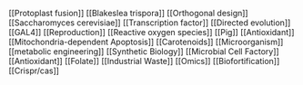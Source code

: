 [[Protoplast fusion]]
[[Blakeslea trispora]]
[[Orthogonal design]]
[[Saccharomyces cerevisiae]]
[[Transcription factor]]
[[Directed evolution]]
[[GAL4]]
[[Reproduction]]
[[Reactive oxygen species]]
[[Pig]]
[[Antioxidant]]
[[Mitochondria-dependent Apoptosis]]
[[Carotenoids]]
[[Microorganism]]
[[metabolic engineering]]
[[Synthetic Biology]]
[[Microbial Cell Factory]]
[[Antioxidant]]
[[Folate]]
[[Industrial Waste]]
[[Omics]]
[[Biofortification]]
[[Crispr/cas]]
